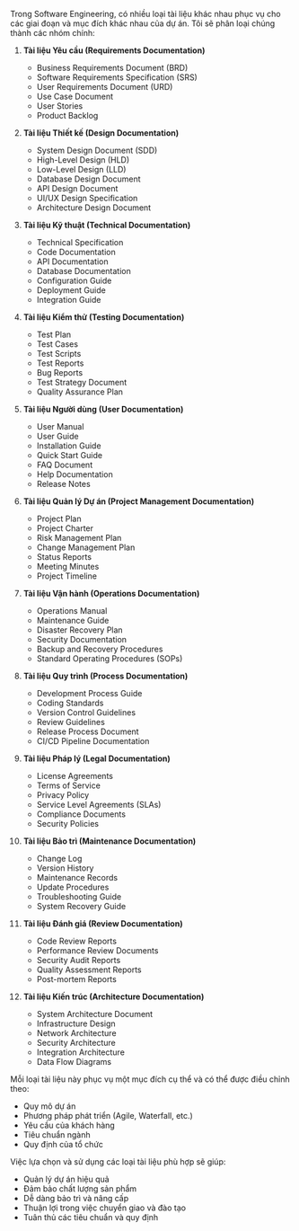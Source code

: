 Trong Software Engineering, có nhiều loại tài liệu khác nhau phục vụ cho các giai đoạn và mục đích khác nhau của dự án. Tôi sẽ phân loại chúng thành các nhóm chính:

1. **Tài liệu Yêu cầu (Requirements Documentation)**
   - Business Requirements Document (BRD)
   - Software Requirements Specification (SRS)
   - User Requirements Document (URD)
   - Use Case Document
   - User Stories
   - Product Backlog

2. **Tài liệu Thiết kế (Design Documentation)**
   - System Design Document (SDD)
   - High-Level Design (HLD)
   - Low-Level Design (LLD)
   - Database Design Document
   - API Design Document
   - UI/UX Design Specification
   - Architecture Design Document

3. **Tài liệu Kỹ thuật (Technical Documentation)**
   - Technical Specification
   - Code Documentation
   - API Documentation
   - Database Documentation
   - Configuration Guide
   - Deployment Guide
   - Integration Guide

4. **Tài liệu Kiểm thử (Testing Documentation)**
   - Test Plan
   - Test Cases
   - Test Scripts
   - Test Reports
   - Bug Reports
   - Test Strategy Document
   - Quality Assurance Plan

5. **Tài liệu Người dùng (User Documentation)**
   - User Manual
   - User Guide
   - Installation Guide
   - Quick Start Guide
   - FAQ Document
   - Help Documentation
   - Release Notes

6. **Tài liệu Quản lý Dự án (Project Management Documentation)**
   - Project Plan
   - Project Charter
   - Risk Management Plan
   - Change Management Plan
   - Status Reports
   - Meeting Minutes
   - Project Timeline

7. **Tài liệu Vận hành (Operations Documentation)**
   - Operations Manual
   - Maintenance Guide
   - Disaster Recovery Plan
   - Security Documentation
   - Backup and Recovery Procedures
   - Standard Operating Procedures (SOPs)

8. **Tài liệu Quy trình (Process Documentation)**
   - Development Process Guide
   - Coding Standards
   - Version Control Guidelines
   - Review Guidelines
   - Release Process Document
   - CI/CD Pipeline Documentation

9. **Tài liệu Pháp lý (Legal Documentation)**
   - License Agreements
   - Terms of Service
   - Privacy Policy
   - Service Level Agreements (SLAs)
   - Compliance Documents
   - Security Policies

10. **Tài liệu Bảo trì (Maintenance Documentation)**
    - Change Log
    - Version History
    - Maintenance Records
    - Update Procedures
    - Troubleshooting Guide
    - System Recovery Guide

11. **Tài liệu Đánh giá (Review Documentation)**
    - Code Review Reports
    - Performance Review Documents
    - Security Audit Reports
    - Quality Assessment Reports
    - Post-mortem Reports

12. **Tài liệu Kiến trúc (Architecture Documentation)**
    - System Architecture Document
    - Infrastructure Design
    - Network Architecture
    - Security Architecture
    - Integration Architecture
    - Data Flow Diagrams

Mỗi loại tài liệu này phục vụ một mục đích cụ thể và có thể được điều chỉnh theo:
- Quy mô dự án
- Phương pháp phát triển (Agile, Waterfall, etc.)
- Yêu cầu của khách hàng
- Tiêu chuẩn ngành
- Quy định của tổ chức

Việc lựa chọn và sử dụng các loại tài liệu phù hợp sẽ giúp:
- Quản lý dự án hiệu quả
- Đảm bảo chất lượng sản phẩm
- Dễ dàng bảo trì và nâng cấp
- Thuận lợi trong việc chuyển giao và đào tạo
- Tuân thủ các tiêu chuẩn và quy định
